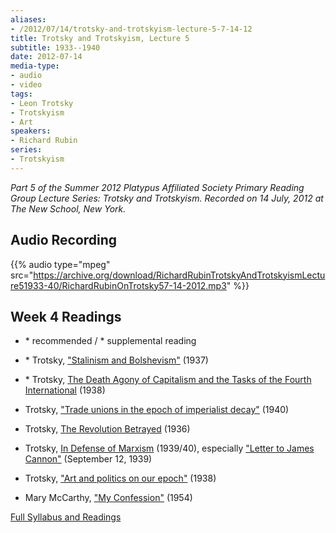 ```yaml
---
aliases:
- /2012/07/14/trotsky-and-trotskyism-lecture-5-7-14-12
title: Trotsky and Trotskyism, Lecture 5
subtitle: 1933--1940
date: 2012-07-14
media-type:
- audio
- video
tags:
- Leon Trotsky
- Trotskyism
- Art
speakers:
- Richard Rubin
series:
- Trotskyism
---
```


_Part 5 of the Summer 2012 Platypus Affiliated Society Primary Reading Group Lecture Series: Trotsky and Trotskyism. Recorded on 14 July, 2012 at The New School, New York._

## Audio Recording

{{% audio type="mpeg" src="https://archive.org/download/RichardRubinTrotskyAndTrotskyismLecture51933-40/RichardRubinOnTrotsky57-14-2012.mp3" %}}

## Week 4 Readings

* \* recommended / * supplemental reading


* \* Trotsky, ["Stalinism and Bolshevism"](http://www.marxists.org/archive/trotsky/1937/08/stalinism.htm) (1937)

* \* Trotsky, [The Death Agony of Capitalism and the Tasks of the Fourth International](http://www.marxists.org/archive/trotsky/1938/tp/index.htm) (1938)

* Trotsky, ["Trade unions in the epoch of imperialist decay"](http://www.marxists.org/archive/trotsky/1940/xx/tu.htm) (1940)

* Trotsky, [The Revolution Betrayed](http://www.marxists.org/archive/trotsky/1936/revbet/) (1936)

* Trotsky, [In Defense of Marxism](http://www.marxists.org/archive/trotsky/idom/dm/index.htm) (1939/40), especially ["Letter to James Cannon"](http://www.marxists.org/archive/trotsky/idom/dm/01-cannon1.htm) (September 12, 1939)

* Trotsky, ["Art and politics on our epoch"](http://www.marxists.org/archive/trotsky/1938/06/artpol.htm) (1938)

* Mary McCarthy, ["My Confession"](http://www.unz.org/Pub/Encounter-1954feb-00043) (1954)


[Full Syllabus and Readings](/2012/05/08/platypus-summer-2012-trotsky-and-trotskyism/)
